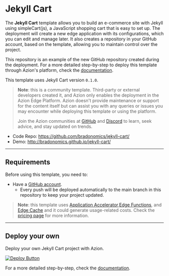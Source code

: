 # Jekyll Cart

The **Jekyll Cart** template allows you to build an e-commerce site with Jekyll using simpleCart(js), a JavaScript shopping cart that is easy to set up. The deployment will create a new edge application with its configurations, which you can edit and manage later. It also creates a repository in your GitHub account, based on the template, allowing you to maintain control over the project.

This repository is an example of the new GitHub repository created during the deployment. For a more detailed step-by-step to deploy this template through Azion's platform, check the [documentation](https://www.azion.com/en/documentation/products/guides/jekyll-ecommerce-collection/).

This template uses Jekyll Cart version `0.1.0`.

> **Note**: this is a community template. Third-party or external developers created it, and Azion only enables the deployment in the Azion Edge Platform. Azion doesn't provide maintenance or support for the content itself but can assist you with any queries or issues you may encounter while deploying this template or using the platform.
>
> Join the Azion communities at [GitHub](https://github.com/aziontech) and [Discord](https://discord.com/channels/1112754829878624390/1113104727979348008) to learn, seek advice, and stay updated on trends.

- Code Repo: https://github.com/bradonomics/jekyll-cart/<br>
- Demo: http://bradonomics.github.io/jekyll-cart/

---

## Requirements

Before using this template, you need to:

- Have a [GitHub account](https://github.com/signup).
  - Every push will be deployed automatically to the main branch in this repository to keep your project updated.

> **Note**: this template uses [Application Accelerator](https://www.azion.com/en/documentation/products/build/edge-application/application-accelerator/),[Edge Functions](https://www.azion.com/en/documentation/products/build/edge-application/edge-functions/), and [Edge Cache](https://www.azion.com/en/documentation/products/build/edge-application/edge-cache/) and it could generate usage-related costs. Check the [pricing page](https://www.azion.com/en/pricing/) for more information.

---

## Deploy your own

Deploy your own Jekyll Cart project with Azion.

[![Deploy Button](https://www.azion.com/button/)](https://console.azion.com/create/azion-community/jekyll-cart "Deploy with Azion")

For a more detailed step-by-step, check the [documentation](https://www.azion.com/en/documentation/products/guides/jekyll-ecommerce-collection/).